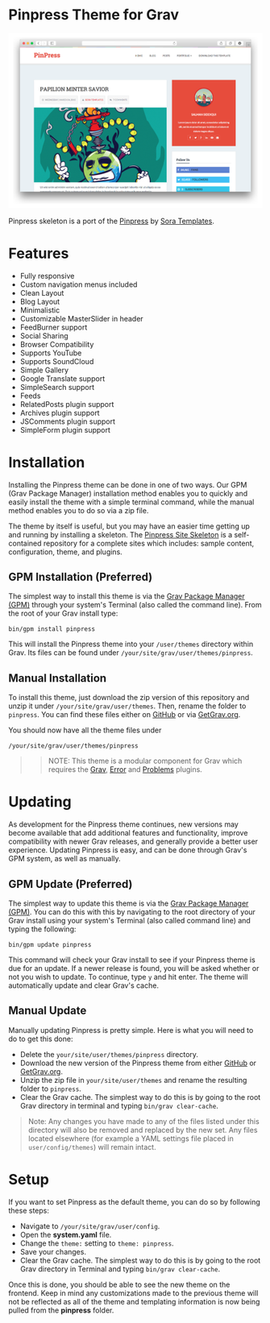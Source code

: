 # Pinpress Theme for Grav

![Pinpress](assets/readme_1.png)

Pinpress skeleton is a port of the [Pinpress](http://sora-article-soratemplates.blogspot.com/) by [Sora Templates](http://www.soratemplates.com/).

# Features

* Fully responsive
* Custom navigation menus included
* Clean Layout
* Blog Layout
* Minimalistic
* Customizable MasterSlider in header
* FeedBurner support
* Social Sharing
* Browser Compatibility
* Supports YouTube
* Supports SoundCloud
* Simple Gallery
* Google Translate support
* SimpleSearch support
* Feeds
* RelatedPosts plugin support
* Archives plugin support
* JSComments plugin support
* SimpleForm plugin support

# Installation

Installing the Pinpress theme can be done in one of two ways. Our GPM (Grav Package Manager) installation method enables you to quickly and easily install the theme with a simple terminal command, while the manual method enables you to do so via a zip file.

The theme by itself is useful, but you may have an easier time getting up and running by installing a skeleton. The [Pinpress Site Skeleton](https://github.com/getgrav/grav-skeleton-pinpress-blog) is a self-contained repository for a complete sites which includes: sample content, configuration, theme, and plugins.

## GPM Installation (Preferred)

The simplest way to install this theme is via the [Grav Package Manager (GPM)](http://learn.getgrav.org/advanced/grav-gpm) through your system's Terminal (also called the command line).  From the root of your Grav install type:

    bin/gpm install pinpress

This will install the Pinpress theme into your `/user/themes` directory within Grav. Its files can be found under `/your/site/grav/user/themes/pinpress`.

## Manual Installation

To install this theme, just download the zip version of this repository and unzip it under `/your/site/grav/user/themes`. Then, rename the folder to `pinpress`. You can find these files either on [GitHub](https://github.com/getgrav/grav-theme-pinpress) or via [GetGrav.org](http://getgrav.org/downloads/themes).

You should now have all the theme files under

    /your/site/grav/user/themes/pinpress

>> NOTE: This theme is a modular component for Grav which requires the [Grav](http://github.com/getgrav/grav), [Error](https://github.com/getgrav/grav-theme-error) and [Problems](https://github.com/getgrav/grav-plugin-problems) plugins.

# Updating

As development for the Pinpress theme continues, new versions may become available that add additional features and functionality, improve compatibility with newer Grav releases, and generally provide a better user experience. Updating Pinpress is easy, and can be done through Grav's GPM system, as well as manually.

## GPM Update (Preferred)

The simplest way to update this theme is via the [Grav Package Manager (GPM)](http://learn.getgrav.org/advanced/grav-gpm). You can do this with this by navigating to the root directory of your Grav install using your system's Terminal (also called command line) and typing the following:

    bin/gpm update pinpress

This command will check your Grav install to see if your Pinpress theme is due for an update. If a newer release is found, you will be asked whether or not you wish to update. To continue, type `y` and hit enter. The theme will automatically update and clear Grav's cache.

## Manual Update

Manually updating Pinpress is pretty simple. Here is what you will need to do to get this done:

* Delete the `your/site/user/themes/pinpress` directory.
* Download the new version of the Pinpress theme from either [GitHub](https://github.com/getgrav/grav-theme-pinpress) or [GetGrav.org](http://getgrav.org/downloads/themes).
* Unzip the zip file in `your/site/user/themes` and rename the resulting folder to `pinpress`.
* Clear the Grav cache. The simplest way to do this is by going to the root Grav directory in terminal and typing `bin/grav clear-cache`.

> Note: Any changes you have made to any of the files listed under this directory will also be removed and replaced by the new set. Any files located elsewhere (for example a YAML settings file placed in `user/config/themes`) will remain intact.

# Setup

If you want to set Pinpress as the default theme, you can do so by following these steps:

* Navigate to `/your/site/grav/user/config`.
* Open the **system.yaml** file.
* Change the `theme:` setting to `theme: pinpress`.
* Save your changes.
* Clear the Grav cache. The simplest way to do this is by going to the root Grav directory in Terminal and typing `bin/grav clear-cache`.

Once this is done, you should be able to see the new theme on the frontend. Keep in mind any customizations made to the previous theme will not be reflected as all of the theme and templating information is now being pulled from the **pinpress** folder.
